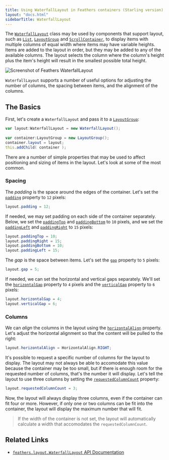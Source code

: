 ```yaml
---
title: Using WaterfallLayout in Feathers containers (Starling version)
layout: "docs.html"
sidebarTitle: WaterfallLayout
---
```


The [`WaterfallLayout`](/api-reference/feathers/layout/WaterfallLayout.html) class may be used by components that support layout, such as [`List`](./list.md), [`LayoutGroup`](./layout-group.md) and [`ScrollContainer`](./scroll-container.md), to display items with multiple columns of equal width where items may have variable heights. Items are added to the layout in order, but they may be added to any of the available columns. The layout selects the column where the column's height plus the item's height will result in the smallest possible total height.

<picture><img src="/learn/as3-starling/images/waterfall-layout.png" srcset="/learn/as3-starling/images/waterfall-layout@2x.png 2x" alt="Screenshot of Feathers WaterfallLayout" /></picture>

`WaterfallLayout` supports a number of useful options for adjusting the number of columns, the spacing between items, and the alignment of the columns.

## The Basics

First, let's create a `WaterfallLayout` and pass it to a [`LayoutGroup`](./layout-group.md):

```actionscript
var layout:WaterfallLayout = new WaterfallLayout();
 
var container:LayoutGroup = new LayoutGroup();
container.layout = layout;
this.addChild( container );
```

There are a number of simple properties that may be used to affect positioning and sizing of items in the layout. Let's look at some of the most common.

### Spacing

The _padding_ is the space around the edges of the container. Let's set the [`padding`](/api-reference/feathers/layout/WaterfallLayout.html#padding) property to `12` pixels:

```actionscript
layout.padding = 12;
```

If needed, we may set padding on each side of the container separately. Below, we set the [`paddingTop`](/api-reference/feathers/layout/WaterfallLayout.html#paddingTop) and [`paddingBottom`](/api-reference/feathers/layout/WaterfallLayout.html#paddingBottom) to `10` pixels, and we set the [`paddingLeft`](/api-reference/feathers/layout/WaterfallLayout.html#paddingLeft) and [`paddingRight`](/api-reference/feathers/layout/WaterfallLayout.html#paddingRight) to `15` pixels:

```actionscript
layout.paddingTop = 10;
layout.paddingRight = 15;
layout.paddingBottom = 10;
layout.paddingLeft = 15;
```

The _gap_ is the space between items. Let's set the [`gap`](/api-reference/feathers/layout/WaterfallLayout.html#gap) property to `5` pixels:

```actionscript
layout.gap = 5;
```

If needed, we can set the horizontal and vertical gaps separately. We'll set the [`horizontalGap`](/api-reference/feathers/layout/WaterfallLayout.html#horizontalGap) property to `4` pixels and the [`verticalGap`](/api-reference/feathers/layout/WaterfallLayout.html#verticalGap) property to `6` pixels:

```actionscript
layout.horizontalGap = 4;
layout.verticalGap = 6;
```

### Columns

We can _align_ the columns in the layout using the [`horizontalAlign`](/api-reference/feathers/layout/WaterfallLayout.html#horizontalAlign) property. Let's adjust the horizontal alignment so that the content will be pulled to the right:

```actionscript
layout.horizontalAlign = HorizontalAlign.RIGHT;
```

It's possible to request a specific number of columns for the layout to display. The layout may not always be able to accomodate this value because the container may be too small, but if there is enough room for the requested number of columns, that's the number it will display. Let's tell the layout to use three columns by setting the [`requestedColumnCount`](/api-reference/feathers/layout/WaterfallLayout.html#requestedColumnCount) property:

```actionscript
layout.requestedColumnCount = 3;
```

Now, the layout will always display three columns, even if the container can fit four or more. However, if only one or two columns can be fit into the container, the layout will display the maximum number that will fit.

> If the width of the container is not set, the layout will automatically calculate a width that accomodates the `requestedColumnCount`.

## Related Links

- [`feathers.layout.WaterfallLayout` API Documentation](/api-reference/feathers/layout/WaterfallLayout.html)
